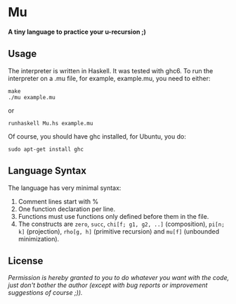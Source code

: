 # Mu

**A tiny language to practice your u-recursion ;)**

## Usage

The interpreter is written in Haskell. It was tested with ghc6. To run the interpreter on a .mu file, for example, example.mu, you need to either:

    make
    ./mu example.mu

or

    runhaskell Mu.hs example.mu

Of course, you should have ghc installed, for Ubuntu, you do:

    sudo apt-get install ghc

## Language Syntax

The language has very minimal syntax:

1. Comment lines start with %
2. One function declaration per line.
3. Functions must use functions only defined before them in the file.
4. The constructs are `zero`, `succ`, `chi[f; g1, g2, ..]` (composition), `pi[n; k]` (projection), `rho[g, h]` (primitive recursion) and `mu[f]` (unbounded minimization).

## License

*Permission is hereby granted to you to do whatever you want with the code, just don't bother the author (except with bug reports or improvement suggestions of course ;)).*
